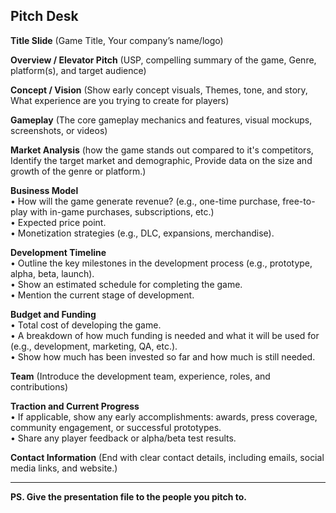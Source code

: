 <link rel="stylesheet" href="../style.css">

## Pitch Desk

**Title Slide** (Game Title, Your company’s name/logo)  

**Overview / Elevator Pitch** (USP, compelling summary of the game, Genre, platform(s), and target audience)  

**Concept / Vision** (Show early concept visuals, Themes, tone, and story, What experience are you trying to create for players)  

**Gameplay** (The core gameplay mechanics and features, visual mockups, screenshots, or videos)  

**Market Analysis** (how the game stands out compared to it's competitors, Identify the target market and demographic, Provide data on the size and growth of the genre or platform.)  

**Business Model**   
 • How will the game generate revenue? (e.g., one-time purchase, free-to-play with in-game purchases, subscriptions, etc.)  
 • Expected price point.  
 • Monetization strategies (e.g., DLC, expansions, merchandise).  

**Development Timeline**  
 • Outline the key milestones in the development process (e.g., prototype, alpha, beta, launch).  
 • Show an estimated schedule for completing the game.  
 • Mention the current stage of development.  

**Budget and Funding**  
 • Total cost of developing the game.  
 • A breakdown of how much funding is needed and what it will be used for (e.g., development, marketing, QA, etc.).  
 • Show how much has been invested so far and how much is still needed.  

**Team** (Introduce the development team, experience, roles, and contributions)  

**Traction and Current Progress**  
 • If applicable, show any early accomplishments: awards, press coverage, community engagement, or successful prototypes.  
 • Share any player feedback or alpha/beta test results.  

**Contact Information** (End with clear contact details, including emails, social media links, and website.)  

---

**PS. Give the presentation file to the people you pitch to.**
